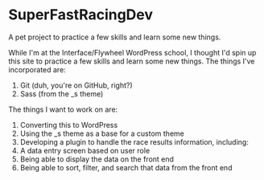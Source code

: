 # SuperFastRacingDev
A pet project to practice a few skills and learn some new things.

While I'm at the Interface/Flywheel WordPress school, I thought I'd spin up this site to practice a few skills and learn some new things.
The things I've incorporated are:

1. Git (duh, you're on GitHub, right?)
2. Sass (from the _s theme)

The things I want to work on are:

1. Converting this to WordPress
1. Using the _s theme as a base for a custom theme
2. Developing a plugin to handle the race results information, including:
  1. A data entry screen based on user role
  2. Being able to display the data on the front end
  3. Being able to sort, filter, and search that data from the front end
